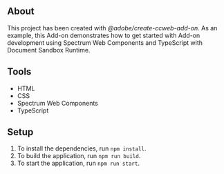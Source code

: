 ## About

This project has been created with _@adobe/create-ccweb-add-on_. As an example, this Add-on demonstrates how to get started with Add-on development using Spectrum Web Components and TypeScript with Document Sandbox Runtime.

## Tools

-   HTML
-   CSS
-   Spectrum Web Components
-   TypeScript

## Setup

1. To install the dependencies, run `npm install`.
2. To build the application, run `npm run build`.
3. To start the application, run `npm run start`.
